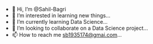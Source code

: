 - 👋 Hi, I’m @Sahil-Bagri
- 👀 I’m interested in learning new things...
- 🌱 I’m currently learning Data Science...
- 💞️ I’m looking to collaborate on a Data Science project...
- 📫 How to reach me sb1935174@gmai.com...
<!---
--->
